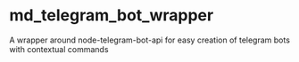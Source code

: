 # md_telegram_bot_wrapper
A wrapper around node-telegram-bot-api for easy creation of telegram bots with contextual commands
